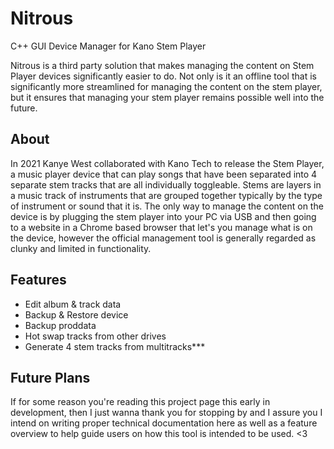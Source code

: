 # Nitrous
C++ GUI Device Manager for Kano Stem Player

Nitrous is a third party solution that makes managing the content on Stem Player devices significantly easier to do. Not only is it an offline tool that is significantly more streamlined for managing the content on the stem player, but it ensures that managing your stem player remains possible well into the future.

## About
In 2021 Kanye West collaborated with Kano Tech to release the Stem Player, a music player device that can play songs that have been separated into 4 separate stem tracks that are all individually toggleable. Stems are layers in a music track of instruments that are grouped together typically by the type of instrument or sound that it is. The only way to manage the content on the device is by plugging the stem player into your PC via USB and then going to a website in a Chrome based browser that let's you manage what is on the device, however the official management tool is generally regarded as clunky and limited in functionality.

## Features
- Edit album & track data
- Backup & Restore device
- Backup proddata
- Hot swap tracks from other drives
- Generate 4 stem tracks from multitracks***

## Future Plans
If for some reason you're reading this project page this early in development, then I just wanna thank you for stopping by and I assure you I intend on writing proper technical documentation here as well as a feature overview to help guide users on how this tool is intended to be used. <3

